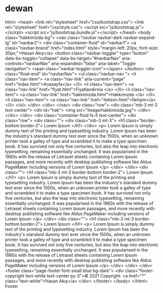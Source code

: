 # dewan
html>  &lt;head>     &lt;link rel="stylesheet" href="css/bootstrap.css">     &lt;link rel="stylesheet" href="css/style.css">     &lt;scirpt src="js/bootstrap.js">&lt;/scirpt>     &lt;script src="js/bootstrap.bundle.js">&lt;/script> &lt;/head>  &lt;body class="hakkimizda-bg">     &lt;nav class="navbar navbar-dark navbar-expand-lg" id="navbar2">         &lt;div class="container-fluid" id="navbar1">             &lt;a class="navbar-brand" href="index.html" style="margin-left: 20px; font-size: 30px;">Hasan Akış&lt;/a>             &lt;button class="navbar-toggler" type="button" data-bs-toggle="collapse" data-bs-target="#navbarNav" aria-controls="navbarNav" aria-expanded="false" aria-label="Toggle navigation">                 &lt;span class="navbar-toggler-icon">&lt;/span>             &lt;/button>             &lt;div class="float-end" id="navbarNav">                 &lt;ul class="navbar-nav ">                     &lt;li class="nav-item">                         &lt;a class="nav-link" aria-current="page" href="index.html">Anasayfa&lt;/a>                     &lt;/li>                     &lt;li class="nav-item">                         &lt;a class="nav-link" href="fiyat.html">Fiyatlandırma &lt;/a>                     &lt;/li>                     &lt;li class="nav-item">                         &lt;a class="nav-link" href="hakkimizda.html">Hakkımızda &lt;/a>                     &lt;/li>                     &lt;li class="nav-item">                         &lt;a class="nav-link" href="iletisim.html">İletişim&lt;/a>                     &lt;/li>                 &lt;/ul>             &lt;/div>         &lt;/div>     &lt;/nav>     &lt;div class="row">         &lt;div class="mb-3 mt-3 text-center">             &lt;div id="hak">                 &lt;img src="Image/hakkimizda.jpg">             &lt;/div>         &lt;/div>     &lt;/div>      &lt;div class="container-fluid fs-5 text-center">         &lt;div class="row">             &lt;div class="">                 &lt;div class="mb-3 mt-3">                     &lt;h1 class="border-bottom border-2">                         Lorem İpsum                     &lt;/h1>                 &lt;/div>                 &lt;p>                     Lorem Ipsum is simply dummy text of the printing and typesetting industry. Lorem Ipsum has been the industry's standard dummy text ever since the 1500s, when an unknown printer took a galley of type and scrambled it to make a type specimen book. It has                     survived not only five centuries, but also the leap into electronic typesetting, remaining essentially unchanged. It was popularised in the 1960s with the release of Letraset sheets containing Lorem Ipsum passages, and more recently                     with desktop publishing software like Aldus PageMaker including versions of Lorem Ipsum                 &lt;/p>             &lt;/div>         &lt;/div>         &lt;div class="">             &lt;h1 class="mb-3 mt-3 border-bottom border-2">                 Lorem İpsum             &lt;/h1>             &lt;p>                 Lorem Ipsum is simply dummy text of the printing and typesetting industry. Lorem Ipsum has been the industry's standard dummy text ever since the 1500s, when an unknown printer took a galley of type and scrambled it to make a type specimen book. It has                 survived not only five centuries, but also the leap into electronic typesetting, remaining essentially unchanged. It was popularised in the 1960s with the release of Letraset sheets containing Lorem Ipsum passages, and more recently with                 desktop publishing software like Aldus PageMaker including versions of Lorem Ipsum             &lt;/p>         &lt;/div>         &lt;div class="">             &lt;h1 class="mb-3 mt-3 border-bottom border-2">                 Lorem İpsum             &lt;/h1>             &lt;p>                 Lorem Ipsum is simply dummy text of the printing and typesetting industry. Lorem Ipsum has been the industry's standard dummy text ever since the 1500s, when an unknown printer took a galley of type and scrambled it to make a type specimen book. It has                 survived not only five centuries, but also the leap into electronic typesetting, remaining essentially unchanged. It was popularised in the 1960s with the release of Letraset sheets containing Lorem Ipsum passages, and more recently with                 desktop publishing software like Aldus PageMaker including versions of Lorem Ipsum             &lt;/p>         &lt;/div>     &lt;/div>      &lt;/div>     &lt;footer class="page-footer font-small blue bg-dark">         &lt;div class="footer-copyright text-white text-center py-3">© 2021 Copyright:             &lt;a href="*" class="text-white">Hasan Akış&lt;/a>         &lt;/div>     &lt;/footer> &lt;/body>  &lt;/html> Footer
